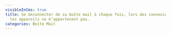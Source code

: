 ```yaml
---
visibleInCms: true
title: Se déconnecter de sa boîte mail à chaque fois, lors des connexions sur
  les appareils ne m’appartenant pas.
categories: Boîte Mail
---
```

